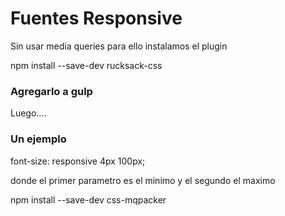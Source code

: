 # Fuentes Responsive 

Sin usar media queries  para ello instalamos el plugin 

npm install --save-dev rucksack-css 

### Agregarlo a gulp 

Luego....

### Un ejemplo 

font-size: responsive 4px 100px; 

donde el primer parametro es el minimo 
y el segundo el maximo 



npm install --save-dev css-mqpacker
